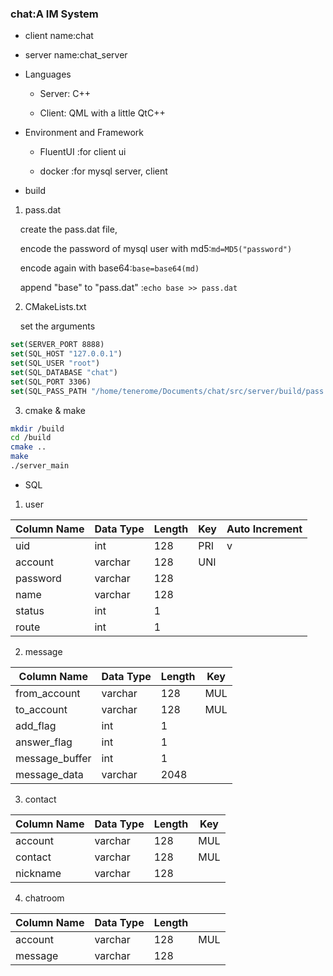 ### chat:A IM System

- client name:chat

- server name:chat_server

- Languages
  
  - Server: C++
  
  - Client: QML with a little QtC++

- Environment and Framework
  
  - FluentUI :for client ui
  
  - docker :for mysql server, client

- build
1. pass.dat

    create the pass.dat file,

    encode the password of mysql user with md5:`md=MD5("password")`

    encode again with base64:`base=base64(md)`

    append "base" to "pass.dat" :`echo base >> pass.dat`

2. CMakeLists.txt

    set the arguments

```cmake
set(SERVER_PORT 8888)
set(SQL_HOST "127.0.0.1")
set(SQL_USER "root")
set(SQL_DATABASE "chat") 
set(SQL_PORT 3306)
set(SQL_PASS_PATH "/home/tenerome/Documents/chat/src/server/build/pass.dat")
```

3. cmake & make

```bash
mkdir /build
cd /build
cmake ..
make
./server_main   
```

- SQL
1. user

| Column Name | Data Type | Length | Key | Auto Increment |
| ----------- | --------- | ------ | --- | -------------- |
| uid         | int       | 128    | PRI | v              |
| account     | varchar   | 128    | UNI |                |
| password    | varchar   | 128    |     |                |
| name        | varchar   | 128    |     |                |
| status      | int       | 1      |     |                |
| route       | int       | 1      |     |                |

2. message

| Column Name    | Data Type | Length | Key |
| -------------- | --------- | ------ | --- |
| from_account   | varchar   | 128    | MUL |
| to_account     | varchar   | 128    | MUL |
| add_flag       | int       | 1      |     |
| answer_flag    | int       | 1      |     |
| message_buffer | int       | 1      |     |
| message_data   | varchar   | 2048   |     |

3. contact

| Column Name | Data Type | Length | Key |
| ----------- | --------- | ------ | --- |
| account     | varchar   | 128    | MUL |
| contact     | varchar   | 128    | MUL |
| nickname    | varchar   | 128    |     |

4. chatroom

| Column Name | Data Type | Length |     |
| ----------- | --------- | ------ | --- |
| account     | varchar   | 128    | MUL |
| message     | varchar   | 128    |     |
